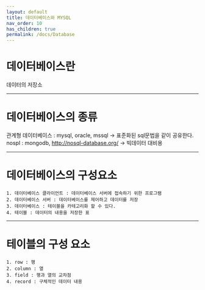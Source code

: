 ```yaml
---
layout: default
title: 데이터베이스와 MYSQL
nav_order: 10
has_children: true
permalink: /docs/Database
---  
```


# 데이터베이스란  
데이터의 저장소  

<hr>  

# 데이터베이스의 종류  
관계형 데이터베이스 : mysql, oracle, mssql -> 표준화된 sql문법을 같이 공유한다.  
nospl : mongodb, http://nosql-database.org/ -> 빅데이터 대비용  

<hr>  

# 데이터베이스의 구성요소  
	1. 데이터베이스 클라이언트 : 데이터베이스 서버에 접속하기 위한 프로그램  
	2. 데이터베이스 서버 : 데이터베이스를 제어하고 데이터를 저장  
	3. 데이터베이스 : 테이블을 카테고리화 할 수 있다.  
    4. 테이블 : 데이터의 내용을 저장한 표  

<hr>  

# 테이블의 구성 요소  
	1. row : 행  
	2. column : 열  
	3. field : 행과 열의 교차점  
    4. record : 구체적인 데이터 내용